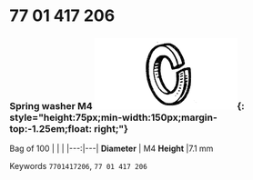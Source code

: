 # 77 01 417 206

### Spring washer M4 ![](../assets/images/parts/spring_washer.png){: style="height:75px;min-width:150px;margin-top:-1.25em;float: right;"}

Bag of 100
|   |   |
|---:|---|
**Diameter** | M4
**Height** |7.1 mm

Keywords `7701417206`, `77 01 417 206`
